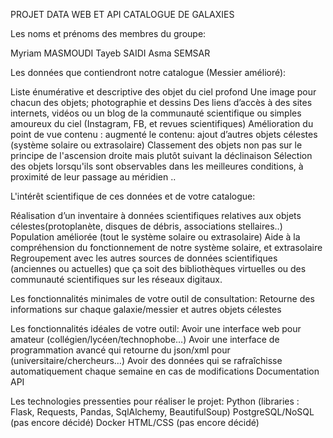 
PROJET DATA WEB ET API CATALOGUE DE GALAXIES


Les noms et prénoms des membres du groupe:

Myriam MASMOUDI
Tayeb SAIDI
Asma SEMSAR


Les données que contiendront notre catalogue (Messier amélioré):

Liste énumérative et descriptive des objet du ciel profond 
Une image pour chacun des objets; photographie et dessins
Des liens d’accès à des sites internets, vidéos ou un blog de la communauté scientifique ou simples amoureux du ciel (Instagram, FB, et revues scientifiques)
Amélioration du point de vue contenu : augmenté le contenu: ajout d’autres objets célestes (système solaire ou extrasolaire)
Classement des objets non pas sur le principe de l'ascension droite mais plutôt suivant la déclinaison
Sélection des objets lorsqu'ils sont observables dans les meilleures conditions, à proximité de leur passage au méridien ..




L'intérêt scientifique de ces données et de votre catalogue:

Réalisation d’un inventaire à données scientifiques relatives aux objets célestes(protoplanète, disques de débris, associations stellaires..)
Population améliorée (tout le système solaire ou extrasolaire)
Aide à la compréhension du fonctionnement de notre système solaire, et extrasolaire
Regroupement avec les autres sources de données scientifiques (anciennes ou actuelles) que ça soit des bibliothèques virtuelles ou des communauté scientifiques sur les réseaux digitaux.


Les fonctionnalités minimales de votre outil de consultation:
Retourne des informations sur chaque galaxie/messier et autres objets célestes

Les fonctionnalités idéales de votre outil: 
Avoir une interface web pour amateur (collégien/lycéen/technophobe…)
Avoir une interface de programmation avancé qui retourne du json/xml pour (universitaire/chercheurs…)
Avoir des données qui se rafraîchisse automatiquement chaque semaine en cas de modifications
Documentation API

Les technologies pressenties pour réaliser le projet:
Python (libraries : Flask, Requests, Pandas, SqlAlchemy, BeautifulSoup)
PostgreSQL/NoSQL (pas encore décidé)
Docker
HTML/CSS (pas encore décidé)

